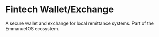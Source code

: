 # Fintech Wallet/Exchange

A secure wallet and exchange for local remittance systems. Part of the EmmanuelOS ecosystem.
